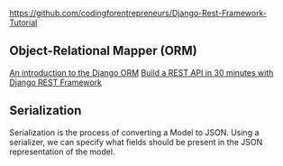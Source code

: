 
https://github.com/codingforentrepreneurs/Django-Rest-Framework-Tutorial


## Object-Relational Mapper (ORM)

[An introduction to the Django ORM](https://opensource.com/article/17/11/django-orm)
[Build a REST API in 30 minutes with Django REST Framework](https://medium.com/swlh/build-your-first-rest-api-with-django-rest-framework-e394e39a482c)

## Serialization

Serialization is the process of converting a Model to JSON. Using a serializer, we can specify what fields should be present in the JSON representation of the model.